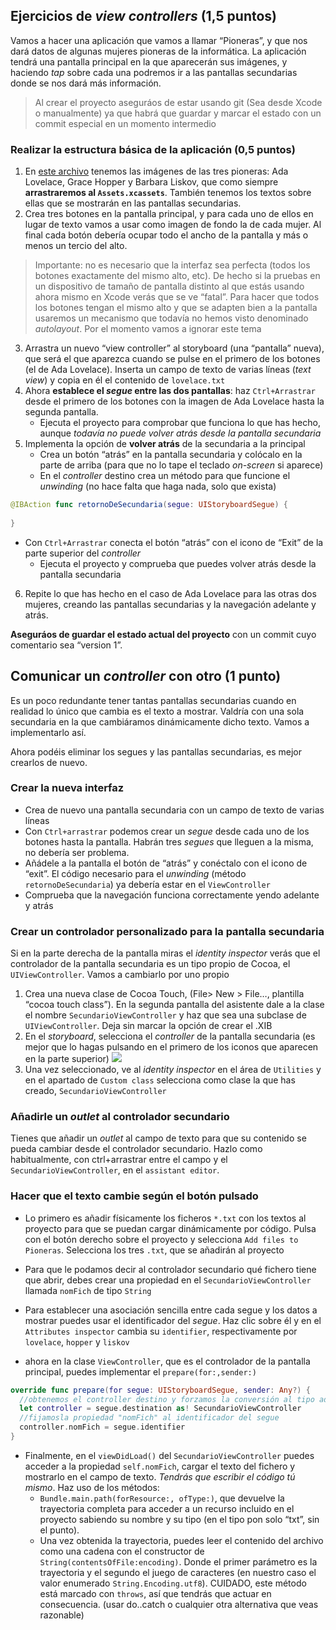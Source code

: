## Ejercicios de *view controllers* (1,5 puntos)

Vamos a hacer una aplicación que vamos a llamar “Pioneras”, y que nos dará datos de algunas mujeres pioneras de la informática. La aplicación tendrá una pantalla principal en la que aparecerán sus imágenes, y haciendo *tap* sobre cada una podremos ir a las pantallas secundarias donde se nos dará más información.

> Al crear el proyecto aseguráos de estar usando git (Sea desde Xcode o manualmente) ya que habrá que guardar y marcar el estado con un commit especial en un momento intermedio

### Realizar la estructura básica de la aplicación (0,5 puntos)

1. En [este archivo](https://github.com/ottocol/UI/raw/master/material/pioneras.zip) tenemos las imágenes de las tres pioneras: Ada Lovelace, Grace Hopper y Barbara Liskov, que como siempre **arrastraremos al `Assets.xcassets`**. También tenemos los textos sobre ellas que se mostrarán en las pantallas secundarias.
2. Crea tres botones en la pantalla principal, y para cada uno de ellos en lugar de texto vamos a usar como imagen de fondo la de cada mujer. Al final cada botón debería ocupar todo el ancho de la pantalla y más o menos un tercio del alto.
> Importante: no es necesario que la interfaz sea perfecta (todos los botones exactamente del mismo alto, etc). De hecho si la pruebas en un dispositivo de tamaño de pantalla distinto al que estás usando ahora mismo en Xcode verás que se ve “fatal”. Para hacer que todos los botones tengan el mismo alto  y que se adapten bien a la pantalla usaremos un mecanismo que todavía no hemos visto denominado *autolayout*. Por el momento  vamos a ignorar este tema
3. Arrastra un nuevo “view controller” al storyboard (una “pantalla” nueva), que será el que aparezca cuando se pulse en el primero de los botones (el de Ada Lovelace). Inserta un campo de texto de varias líneas (*text view*) y copia en él el contenido de `lovelace.txt`
4. Ahora **establece el *segue* entre las dos pantallas**: haz `Ctrl+Arrastrar` desde el primero de los botones con la imagen de Ada Lovelace hasta la segunda pantalla. 
	- Ejecuta el proyecto para comprobar que funciona lo que has hecho, aunque *todavía no puede volver atrás desde la pantalla secundaria*
5. Implementa la opción de **volver atrás** de la secundaria a la principal
	- Crea un botón “atrás” en la pantalla secundaria y colócalo en la parte de arriba (para que no lo tape el teclado *on-screen* si aparece)
	- En el *controller* destino crea un método para que funcione el *unwinding* (no hace falta que haga nada, solo que exista)

```swift
@IBAction func retornoDeSecundaria(segue: UIStoryboardSegue) {
    
}
```

- Con `Ctrl+Arrastrar` conecta el botón “atrás” con el icono de “Exit” de la parte superior del *controller*
	- Ejecuta el proyecto y comprueba que puedes volver atrás desde la pantalla secundaria
6. Repite lo que has hecho en el caso de Ada Lovelace para las otras dos mujeres, creando las pantallas secundarias y la navegación adelante y atrás.

**Aseguráos de guardar el estado actual del proyecto** con un commit cuyo comentario sea “version 1”.

## Comunicar un *controller* con otro (1 punto)

Es un poco redundante tener tantas pantallas secundarias cuando en realidad lo único que cambia es el texto a mostrar. Valdría con una sola secundaria en la que cambiáramos dinámicamente dicho texto. Vamos a implementarlo así.

Ahora podéis eliminar los segues y las pantallas secundarias, es mejor crearlos de nuevo.

### Crear la nueva interfaz

- Crea de nuevo una pantalla secundaria con un campo de texto de varias líneas
- Con `Ctrl+arrastrar` podemos crear un *segue* desde cada uno de los botones hasta la pantalla. Habrán tres *segues* que lleguen a la misma, no debería ser problema.
- Añádele a la pantalla el botón de “atrás” y conéctalo con el icono de “exit”. El código necesario para el *unwinding* (método `retornoDeSecundaria`) ya debería estar en el `ViewController`
- Comprueba que la navegación funciona correctamente yendo adelante y atrás

### Crear un controlador personalizado para la pantalla secundaria

Si en la parte derecha de la pantalla miras el *identity inspector* verás que el controlador de la pantalla secundaria es un tipo propio de Cocoa, el `UIViewController`. Vamos a cambiarlo por uno propio

1. Crea una nueva clase de Cocoa Touch, (File\> New \> File…, plantilla “cocoa touch class”). En la segunda pantalla del asistente dale a la clase el nombre `SecundarioViewController` y haz que sea una subclase de `UIViewController`. Deja sin marcar la opción de crear el .XIB
2. En el *storyboard*, selecciona el *controller* de la pantalla secundaria (es mejor que lo hagas pulsando en el primero de los iconos que aparecen en  la parte superior) 
![](iconos_arriba_storyboard.png)
3. Una vez seleccionado, ve al *identity inspector* en el área de `Utilities` y en el apartado de `Custom class` selecciona como clase la que has creado, `SecundarioViewController`

### Añadirle un *outlet* al controlador secundario

Tienes que añadir un *outlet* al campo de texto para que su contenido se pueda cambiar desde el controlador secundario. Hazlo como habitualmente, con ctrl+arrastrar entre el campo y el `SecundarioViewController`, en el `assistant editor`.

### Hacer que el texto cambie según el botón pulsado

- Lo primero es añadir físicamente los ficheros `*.txt` con los textos al proyecto para que se puedan cargar dinámicamente por código. Pulsa con el botón derecho sobre el proyecto y selecciona `Add files to Pioneras`. Selecciona los tres `.txt`, que se añadirán al proyecto
- Para que le podamos decir al controlador secundario qué fichero tiene que abrir, debes crear una propiedad en el `SecundarioViewController` llamada `nomFich` de tipo `String`

- Para establecer una asociación sencilla entre cada segue y los datos a mostrar puedes usar el identificador del *segue*. Haz clic sobre él y en el `Attributes inspector` cambia su `identifier`, respectivamente por `lovelace`, `hopper` y `liskov`
- ahora en la clase `ViewController`, que es el controlador de la pantalla principal, puedes implementar el `prepare(for:,sender:)`

```swift
override func prepare(for segue: UIStoryboardSegue, sender: Any?) { 
  //obtenemos el controller destino y forzamos la conversión al tipo adecuado
  let controller = segue.destination as! SecundarioViewController
  //fijamosla propiedad "nomFich" al identificador del segue
  controller.nomFich = segue.identifier
}
```

- Finalmente, en el `viewDidLoad()` del `SecundarioViewController` puedes acceder a la propiedad `self.nomFich`, cargar el texto del fichero y mostrarlo en el campo de texto. *Tendrás que escribir el código tú mismo*. Haz uso de los métodos:
	- `Bundle.main.path(forResource:, ofType:)`, que devuelve la trayectoria completa para acceder a un recurso incluido en el proyecto sabiendo su nombre y su tipo (en el tipo pon solo “txt”, sin el punto).
	- Una vez obtenida la trayectoria, puedes leer el contenido del archivo como una cadena con el constructor de `String(contentsOfFile:encoding)`. Donde el primer parámetro es la trayectoria y el segundo el juego de caracteres (en nuestro caso el  valor enumerado `String.Encoding.utf8`). CUIDADO, este método está marcado con `throws`, así que tendrás que actuar en consecuencia. (usar do..catch o cualquier otra alternativa que veas razonable)


